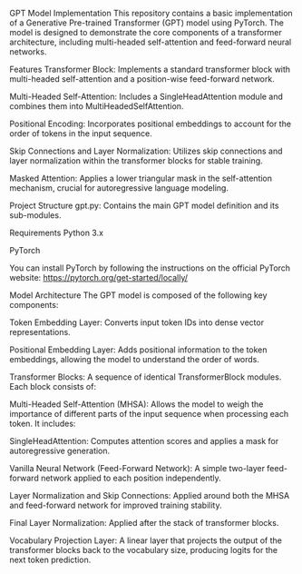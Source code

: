 GPT Model Implementation
This repository contains a basic implementation of a Generative Pre-trained Transformer (GPT) model using PyTorch. The model is designed to demonstrate the core components of a transformer architecture, including multi-headed self-attention and feed-forward neural networks.

Features
Transformer Block: Implements a standard transformer block with multi-headed self-attention and a position-wise feed-forward network.

Multi-Headed Self-Attention: Includes a SingleHeadAttention module and combines them into MultiHeadedSelfAttention.

Positional Encoding: Incorporates positional embeddings to account for the order of tokens in the input sequence.

Skip Connections and Layer Normalization: Utilizes skip connections and layer normalization within the transformer blocks for stable training.

Masked Attention: Applies a lower triangular mask in the self-attention mechanism, crucial for autoregressive language modeling.

Project Structure
gpt.py: Contains the main GPT model definition and its sub-modules.

Requirements
Python 3.x

PyTorch

You can install PyTorch by following the instructions on the official PyTorch website: https://pytorch.org/get-started/locally/


Model Architecture
The GPT model is composed of the following key components:

Token Embedding Layer: Converts input token IDs into dense vector representations.

Positional Embedding Layer: Adds positional information to the token embeddings, allowing the model to understand the order of words.

Transformer Blocks: A sequence of identical TransformerBlock modules. Each block consists of:

Multi-Headed Self-Attention (MHSA): Allows the model to weigh the importance of different parts of the input sequence when processing each token. It includes:

SingleHeadAttention: Computes attention scores and applies a mask for autoregressive generation.

Vanilla Neural Network (Feed-Forward Network): A simple two-layer feed-forward network applied to each position independently.

Layer Normalization and Skip Connections: Applied around both the MHSA and feed-forward network for improved training stability.

Final Layer Normalization: Applied after the stack of transformer blocks.

Vocabulary Projection Layer: A linear layer that projects the output of the transformer blocks back to the vocabulary size, producing logits for the next token prediction.

